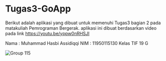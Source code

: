 # Tugas3-GoApp

Berikut adalah aplikasi yang dibuat untuk memenuhi Tugas3 bagian 2 pada matakuliah Pemrograman Bergerak. aplikasi ini dibuat berdasarkan video pada link https://youtu.be/yppw0nRHSJI

Nama : Muhammad Hasbi Assidiqqi
NIM : 11950115130
Kelas TIF 19 G

![Group 115](https://user-images.githubusercontent.com/56348231/113099610-6b344e00-9224-11eb-85fc-97b838d51dc6.png)

